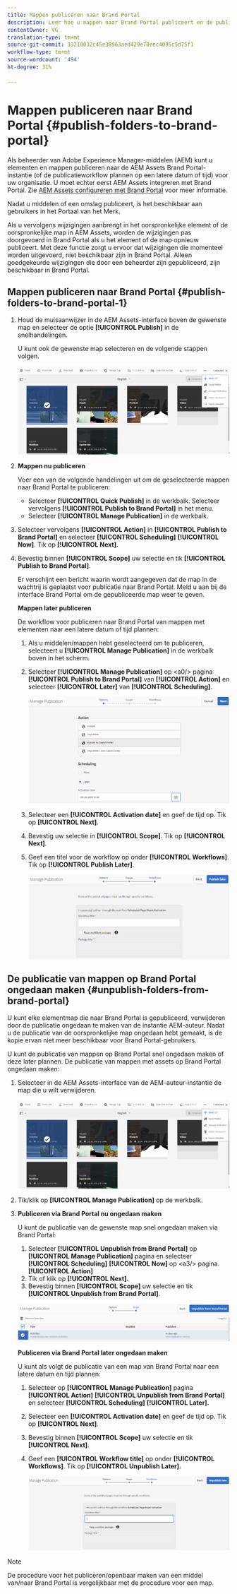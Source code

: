 ```yaml
---
title: Mappen publiceren naar Brand Portal
description: Leer hoe u mappen naar Brand Portal publiceert en de publicatie ervan ongedaan maakt.
contentOwner: VG
translation-type: tm+mt
source-git-commit: 33210032c45e38963aed429e70eec4095c5d75f1
workflow-type: tm+mt
source-wordcount: '494'
ht-degree: 31%

---
```



# Mappen publiceren naar Brand Portal {#publish-folders-to-brand-portal}

Als beheerder van Adobe Experience Manager-middelen (AEM) kunt u elementen en mappen publiceren naar de AEM Assets Brand Portal-instantie (of de publicatieworkflow plannen op een latere datum of tijd) voor uw organisatie. U moet echter eerst AEM Assets integreren met Brand Portal. Zie [AEM Assets configureren met Brand Portal](configure-aem-assets-with-brand-portal.md) voor meer informatie.

Nadat u middelen of een omslag publiceert, is het beschikbaar aan gebruikers in het Portaal van het Merk.

Als u vervolgens wijzigingen aanbrengt in het oorspronkelijke element of de oorspronkelijke map in AEM Assets, worden de wijzigingen pas doorgevoerd in Brand Portal als u het element of de map opnieuw publiceert. Met deze functie zorgt u ervoor dat wijzigingen die momenteel worden uitgevoerd, niet beschikbaar zijn in Brand Portal. Alleen goedgekeurde wijzigingen die door een beheerder zijn gepubliceerd, zijn beschikbaar in Brand Portal.

## Mappen publiceren naar Brand Portal {#publish-folders-to-brand-portal-1}

1. Houd de muisaanwijzer in de AEM Assets-interface boven de gewenste map en selecteer de optie **[!UICONTROL Publish]** in de snelhandelingen.

   U kunt ook de gewenste map selecteren en de volgende stappen volgen.

   ![publish2bp](assets/publish2bp.png)

2. **Mappen nu publiceren**

   Voer een van de volgende handelingen uit om de geselecteerde mappen naar Brand Portal te publiceren:

   * Selecteer **[!UICONTROL Quick Publish]** in de werkbalk. Selecteer vervolgens **[!UICONTROL Publish to Brand Portal]** in het menu.
   * Selecteer **[!UICONTROL Manage Publication]** in de werkbalk.

3. Selecteer vervolgens **[!UICONTROL Action]** in **[!UICONTROL Publish to Brand Portal]** en selecteer **[!UICONTROL Scheduling]** **[!UICONTROL Now]**. Tik op **[!UICONTROL Next].**
4. Bevestig binnen **[!UICONTROL Scope]** uw selectie en tik **[!UICONTROL Publish to Brand Portal]**.

   Er verschijnt een bericht waarin wordt aangegeven dat de map in de wachtrij is geplaatst voor publicatie naar Brand Portal. Meld u aan bij de interface Brand Portal om de gepubliceerde map weer te geven.

   **Mappen later publiceren**

   De workflow voor publiceren naar Brand Portal van mappen met elementen naar een latere datum of tijd plannen:

   1. Als u middelen/mappen hebt geselecteerd om te publiceren, selecteert u **[!UICONTROL Manage Publication]** in de werkbalk boven in het scherm.
   2. Selecteer **[!UICONTROL Manage Publication]** op &lt;a0/> pagina **[!UICONTROL Publish to Brand Portal]** van **[!UICONTROL Action]** en selecteer **[!UICONTROL Later]** van **[!UICONTROL Scheduling]**.

      ![publishlaterbp](assets/publishlaterbp.png)

   3. Selecteer een **[!UICONTROL Activation date]** en geef de tijd op. Tik op **[!UICONTROL Next]**.
   4. Bevestig uw selectie in **[!UICONTROL Scope]**. Tik op **[!UICONTROL Next]**.
   5. Geef een titel voor de workflow op onder **[!UICONTROL Workflows]**. Tik op **[!UICONTROL Publish Later]**.

      ![manageschedulepub](assets/manageschedulepub.png)

## De publicatie van mappen op Brand Portal ongedaan maken {#unpublish-folders-from-brand-portal}

U kunt elke elementmap die naar Brand Portal is gepubliceerd, verwijderen door de publicatie ongedaan te maken van de instantie AEM-auteur. Nadat u de publicatie van de oorspronkelijke map ongedaan hebt gemaakt, is de kopie ervan niet meer beschikbaar voor Brand Portal-gebruikers.

U kunt de publicatie van mappen op Brand Portal snel ongedaan maken of deze later plannen. De publicatie van mappen met assets op Brand Portal ongedaan maken:

1. Selecteer in de AEM Assets-interface van de AEM-auteur-instantie de map die u wilt verwijderen.

   ![publish2bp-1](assets/publish2bp-1.png)

2. Tik/klik op **[!UICONTROL Manage Publication]** op de werkbalk.

3. **Publiceren via Brand Portal nu ongedaan maken**

   U kunt de publicatie van de gewenste map snel ongedaan maken via Brand Portal:

   1. Selecteer **[!UICONTROL Unpublish from Brand Portal]** op **[!UICONTROL Manage Publication]** pagina en selecteer **[!UICONTROL Scheduling]** **[!UICONTROL Now]** op &lt;a3/> pagina.**[!UICONTROL Action]**
   2. Tik of klik op **[!UICONTROL Next].**
   3. Bevestig binnen **[!UICONTROL Scope]** uw selectie en tik **[!UICONTROL Unpublish from Brand Portal]**.

   ![confirm-unpublish](assets/confirm-unpublish.png)

   **Publiceren via Brand Portal later ongedaan maken**

   U kunt als volgt de publicatie van een map van Brand Portal naar een latere datum en tijd plannen:

   1. Selecteer op **[!UICONTROL Manage Publication]** pagina **[!UICONTROL Action]** **[!UICONTROL Unpublish from Brand Portal]** en selecteer **[!UICONTROL Scheduling]** **[!UICONTROL Later].**
   2. Selecteer een **[!UICONTROL Activation date]** en geef de tijd op. Tik op **[!UICONTROL Next]**.
   3. Bevestig binnen **[!UICONTROL Scope]** uw selectie en tik **[!UICONTROL Next]**.
   4. Geef een **[!UICONTROL Workflow title]** op onder **[!UICONTROL Workflows]**. Tik op **[!UICONTROL Unpublish Later].**

      ![unpublishworkflows](assets/unpublishworkflows.png)


>[!NOTE]
>
>De procedure voor het publiceren/openbaar maken van een middel van/naar Brand Portal is vergelijkbaar met de procedure voor een map.
